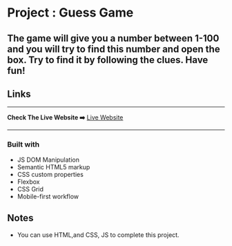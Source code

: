 # Project : Guess Game

## The game will give you a number between 1-100 and you will try to find this number and open the box. Try to find it by following the clues. Have fun!

## Links
<hr>
<b>Check The Live Website ➡️</b> <a href="https://joemre.github.io/Guess-Game-JS/">Live Website</a> 
<hr>

### Built with
- JS DOM Manipulation
- Semantic HTML5 markup
- CSS custom properties
- Flexbox
- CSS Grid
- Mobile-first workflow

## Notes

- You can use HTML,and CSS, JS to complete this project.
